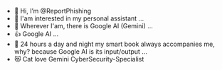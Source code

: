 - 👋 Hi, I’m @ReportPhishing
- 🤔 I'am interested in my personal assistant ...
- 🤔 Wherever I'am, there is Google AI (Gemini) ...
- 👍 Google AI ...
- 🤣 24 hours a day and night my smart book always accompanies me, why? because Google AI is its input/output ...
- 😻 Cat love Gemini CyberSecurity-Specialist

<!---
ReportPhishing/ReportPhishing is a ✨ special ✨ repository because its `README.md` (this file) appears on your GitHub profile.
You can click the Preview link to take a look at your changes.
--->
